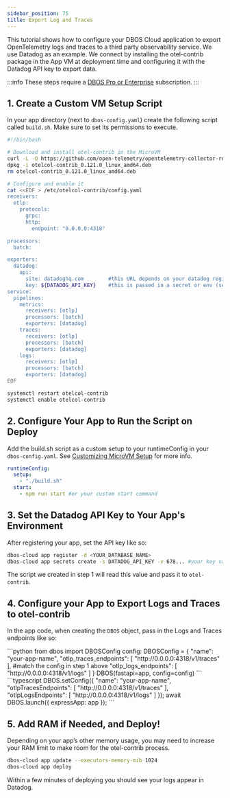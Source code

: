 ```yaml
---
sidebar_position: 75
title: Export Log and Traces
---
```


This tutorial shows how to configure your DBOS Cloud application to export OpenTelemetry logs and traces to a third party observability service. We use Datadog as an example. We connect by installing the otel-contrib package in the App VM at deployment time and configuring it with the Datadog API key to export data.

:::info
These steps require a [DBOS Pro or Enterprise](https://www.dbos.dev/pricing) subscription.
:::


## 1. Create a Custom VM Setup Script

In your app directory (next to `dbos-config.yaml`) create the following script called `build.sh`. Make sure to set its permissions to execute.

```bash
#!/bin/bash

# Download and install otel-contrib in the MicroVM
curl -L -O https://github.com/open-telemetry/opentelemetry-collector-releases/releases/download/v0.121.0/otelcol-contrib_0.121.0_linux_amd64.deb
dpkg -i otelcol-contrib_0.121.0_linux_amd64.deb
rm otelcol-contrib_0.121.0_linux_amd64.deb

# Configure and enable it
cat <<EOF > /etc/otelcol-contrib/config.yaml
receivers:
  otlp:
    protocols:
      grpc:
      http:
        endpoint: "0.0.0.0:4318" 

processors:
  batch:

exporters:
  datadog:
    api:
      site: datadoghq.com        #this URL depends on your datadog region
      key: ${DATADOG_API_KEY}    #this is passed in a secret or env (see below)
service:
  pipelines:
    metrics:
      receivers: [otlp]
      processors: [batch]
      exporters: [datadog]
    traces:
      receivers: [otlp]
      processors: [batch]
      exporters: [datadog]
    logs:
      receivers: [otlp]
      processors: [batch]
      exporters: [datadog]
EOF

systemctl restart otelcol-contrib
systemctl enable otelcol-contrib
```

## 2. Configure Your App to Run the Script on Deploy

Add the build.sh script as a custom setup to your runtimeConfig in your `dbos-config.yaml`. See [Customizing MicroVM Setup](./application-management#customizing-microvm-setup) for more info.
```yaml
runtimeConfig:
  setup:
    - "./build.sh"
  start:
    - npm run start #or your custom start command
```

## 3. Set the Datadog API Key to Your App's Environment

After registering your app, set the API key like so:

```bash
dbos-cloud app register -d <YOUR_DATABASE_NAME>
dbos-cloud app secrets create -s DATADOG_API_KEY -v 678... #your key value
```
The script we created in step 1 will read this value and pass it to `otel-contrib`.

## 4. Configure your App to Export Logs and Traces to otel-contrib

In the app code, when creating the `DBOS` object, pass in the Logs and Traces endpoints like so:

<Tabs groupId="languages" className="small-tabs">
<TabItem value="python" label="Python">
```python
from dbos import DBOSConfig
config: DBOSConfig = {
        "name": "your-app-name", 
        "otlp_traces_endpoints": [ "http://0.0.0.0:4318/v1/traces" ], #match the config in step 1 above
        "otlp_logs_endpoints": [  "http://0.0.0.0:4318/v1/logs" ]
}
DBOS(fastapi=app, config=config)
```
</TabItem>
<TabItem value="typescript" label="Typescript">
```typescript
DBOS.setConfig({ 
  "name": "your-app-name",
  "otlpTracesEndpoints": [ "http://0.0.0.0:4318/v1/traces" ],
  "otlpLogsEndpoints": [  "http://0.0.0.0:4318/v1/logs" ]
});
await DBOS.launch({ expressApp: app });
```
</TabItem>
</Tabs>

## 5. Add RAM if Needed, and Deploy!

Depending on your app’s other memory usage, you may need to increase your RAM limit to make room for the otel-contrib process.

```bash
dbos-cloud app update --executors-memory-mib 1024
dbos-cloud app deploy
```

Within a few minutes of deploying you should see your logs appear in Datadog.

